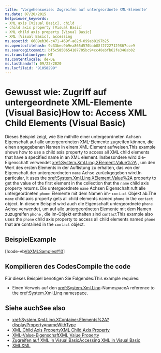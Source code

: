 ```yaml
---
title: 'Vorgehensweise: Zugreifen auf untergeordnete XML-Elemente'
ms.date: 07/20/2015
helpviewer_keywords:
- XML axis [Visual Basic], child
- child axis property [Visual Basic]
- XML child axis property [Visual Basic]
- XML [Visual Basic], accessing
ms.assetid: 6689eb36-c471-469f-a82d-099ab8197b25
ms.openlocfilehash: 9c33bec9b9ea865d570bab08f27227129867cce9
ms.sourcegitcommit: bf5c5850654187705bc94cc40ebfb62fe346ab02
ms.translationtype: MT
ms.contentlocale: de-DE
ms.lasthandoff: 09/23/2020
ms.locfileid: "91058299"
---
```

# <a name="how-to-access-xml-child-elements-visual-basic"></a><span data-ttu-id="cb4ec-102">Gewusst wie: Zugriff auf untergeordnete XML-Elemente (Visual Basic)</span><span class="sxs-lookup"><span data-stu-id="cb4ec-102">How to: Access XML Child Elements (Visual Basic)</span></span>

<span data-ttu-id="cb4ec-103">Dieses Beispiel zeigt, wie Sie mithilfe einer untergeordneten Achsen Eigenschaft auf alle untergeordneten XML-Elemente zugreifen können, die einen angegebenen Namen in einem XML-Element aufweisen.</span><span class="sxs-lookup"><span data-stu-id="cb4ec-103">This example shows how to use a child axis property to access all XML child elements that have a specified name in an XML element.</span></span> <span data-ttu-id="cb4ec-104">Insbesondere wird die-Eigenschaft verwendet <xref:System.Xml.Linq.XElement.Value%2A> , um den Wert des ersten Elements in der Auflistung zu erhalten, das von der Eigenschaft der untergeordneten `name` Achse zurückgegeben wird.</span><span class="sxs-lookup"><span data-stu-id="cb4ec-104">In particular, it uses the <xref:System.Xml.Linq.XElement.Value%2A> property to get the value of the first element in the collection that the `name` child axis property returns.</span></span> <span data-ttu-id="cb4ec-105">Die untergeordnete `name` Achsen Eigenschaft ruft alle untergeordneten `phone` Elemente mit dem Namen im- `contact` Objekt ab.</span><span class="sxs-lookup"><span data-stu-id="cb4ec-105">The `name` child axis property gets all child elements named `phone` in the `contact` object.</span></span> <span data-ttu-id="cb4ec-106">In diesem Beispiel wird auch die Eigenschaft untergeordnete `phone` Achse verwendet, um auf alle untergeordneten Elemente mit dem Namen zuzugreifen `phone` , die im-Objekt enthalten sind `contact`</span><span class="sxs-lookup"><span data-stu-id="cb4ec-106">This example also uses the `phone` child axis property to access all child elements named `phone` that are contained in the `contact` object.</span></span>  
  
## <a name="example"></a><span data-ttu-id="cb4ec-107">Beispiel</span><span class="sxs-lookup"><span data-stu-id="cb4ec-107">Example</span></span>  

 [!code-vb[VbXMLSamples#10](~/samples/snippets/visualbasic/VS_Snippets_VBCSharp/VbXMLSamples/VB/XMLSamples4.vb#10)]  
  
## <a name="compile-the-code"></a><span data-ttu-id="cb4ec-108">Kompilieren des Codes</span><span class="sxs-lookup"><span data-stu-id="cb4ec-108">Compile the code</span></span>  

 <span data-ttu-id="cb4ec-109">Für dieses Beispiel benötigen Sie Folgendes:</span><span class="sxs-lookup"><span data-stu-id="cb4ec-109">This example requires:</span></span>  
  
- <span data-ttu-id="cb4ec-110">Einen Verweis auf den <xref:System.Xml.Linq>-Namespace</span><span class="sxs-lookup"><span data-stu-id="cb4ec-110">A reference to the <xref:System.Xml.Linq> namespace.</span></span>  
  
## <a name="see-also"></a><span data-ttu-id="cb4ec-111">Siehe auch</span><span class="sxs-lookup"><span data-stu-id="cb4ec-111">See also</span></span>

- <xref:System.Xml.Linq.XContainer.Elements%2A?displayProperty=nameWithType>
- [<span data-ttu-id="cb4ec-112">XML Child Axis Property</span><span class="sxs-lookup"><span data-stu-id="cb4ec-112">XML Child Axis Property</span></span>](../../../language-reference/xml-axis/xml-child-axis-property.md)
- [<span data-ttu-id="cb4ec-113">XML-Value-Eigenschaft</span><span class="sxs-lookup"><span data-stu-id="cb4ec-113">XML Value Property</span></span>](../../../language-reference/xml-axis/xml-value-property.md)
- [<span data-ttu-id="cb4ec-114">Zugreifen auf XML in Visual Basic</span><span class="sxs-lookup"><span data-stu-id="cb4ec-114">Accessing XML in Visual Basic</span></span>](accessing-xml.md)
- [<span data-ttu-id="cb4ec-115">XML</span><span class="sxs-lookup"><span data-stu-id="cb4ec-115">XML</span></span>](index.md)
